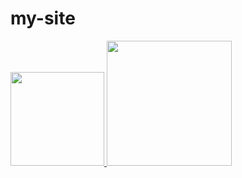 # my-site

<a href="https://nodejs.org/en/">
  <img src="https://user-images.githubusercontent.com/91525166/202927069-51d3061a-e618-499f-a653-8ee3a90af5ff.png" width='150' padding="100px">
</a>
<a href="https://expressjs.com/">
  <img src="https://user-images.githubusercontent.com/91525166/202928172-213fcd1d-519f-4c92-a154-cbdea73d8a48.png" width='200' padding='100'>
</a>
